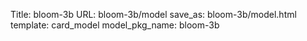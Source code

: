 Title: bloom-3b
URL: bloom-3b/model
save_as: bloom-3b/model.html
template: card_model
model_pkg_name: bloom-3b

